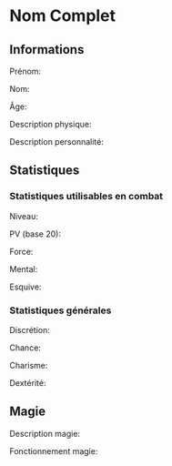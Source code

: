 # Nom Complet
## Informations

Prénom:

Nom:

Âge:

Description physique:

Description personnalité:

## Statistiques

### Statistiques utilisables en combat

Niveau:

PV (base 20):

Force:

Mental:

Esquive:

### Statistiques générales

Discrétion:

Chance:

Charisme:

Dextérité:

## Magie

Description magie:

Fonctionnement magie:

